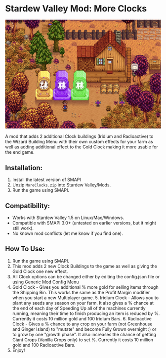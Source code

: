 # Stardew Valley Mod: More Clocks
![](MoreClocks.png)

A mod that adds 2 additional Clock buildings (Iridium and Radioactive) to the Wizard Building Menu with their own custom effects for your farm as well as adding additional effect to the Gold Clock making it more usable for the end game.

## Installation:
1. Install the latest version of SMAPI
2. Unzip `MoreClocks.zip` into Stardew Valley/Mods.
3. Run the game using SMAPI.

## Compatibility:
- Works with Stardew Valley 1.5 on Linux/Mac/Windows.
- Compatible with SMAPI 3.0+ (untested on earlier versions, but it might still work).
- No known mod conflicts (let me know if you find one).

## How To Use:
1. Run the game using SMAPI.
2. This mod adds 2 new Clock Buildings to the game as well as giving the Gold Clock one new effect.
3. All Clock options can be changed either by editing the config.json file or using Generic Mod Config Menu﻿
4. Gold Clock - ﻿Gives you additional % more gold for selling items through the Shipping Bin. This works the same as the Profit Margin﻿ modifier when you start a new Multiplayer game.
﻿5. Iridium Clock - Allows you to plant any seeds any season on your farm. It also gives a %﻿ chance at the end of each day of Speeding Up all of the machines currently running, meaning their time to finish producing an item is reduced by %﻿. Currently it costs 10 million gold and 100 Iridium Bars.
﻿6. Radioactive Clock - Gives a %﻿ chance to any crop on your farm (not Greenhouse and Ginger Island) to "mutate" and become Fully Grown overnight :) or to grow by one "growth phase". It also increases the chance of getting Giant Crops (Vanilla Crops only) to set %﻿. ﻿Currently it costs 10 million gold and 100 Radioactive Bars.
7. Enjoy!